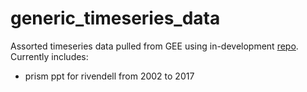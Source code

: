 # generic_timeseries_data

Assorted timeseries data pulled from GEE using in-development <a href="https://github.com/kdchadwick/ee-extractions">repo</a>.
Currently includes:
* prism ppt for rivendell from 2002 to 2017
